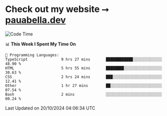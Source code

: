 # Check out my website ⭢ [pauabella.dev](https://pauabella.dev)

<!--START_SECTION:waka-->
![Code Time](http://img.shields.io/badge/Code%20Time-3%2C810%20hrs%2046%20mins-blue)

📊 **This Week I Spent My Time On** 

```text
💬 Programming Languages: 
TypeScript               9 hrs 27 mins       ████████████░░░░░░░░░░░░░   48.90 % 
HTML                     5 hrs 55 mins       ████████░░░░░░░░░░░░░░░░░   30.63 % 
CSS                      2 hrs 24 mins       ███░░░░░░░░░░░░░░░░░░░░░░   12.41 % 
Other                    1 hr 27 mins        ██░░░░░░░░░░░░░░░░░░░░░░░   07.54 % 
Bash                     2 mins              ░░░░░░░░░░░░░░░░░░░░░░░░░   00.24 % 
```


 Last Updated on 20/10/2024 04:06:34 UTC
<!--END_SECTION:waka-->
